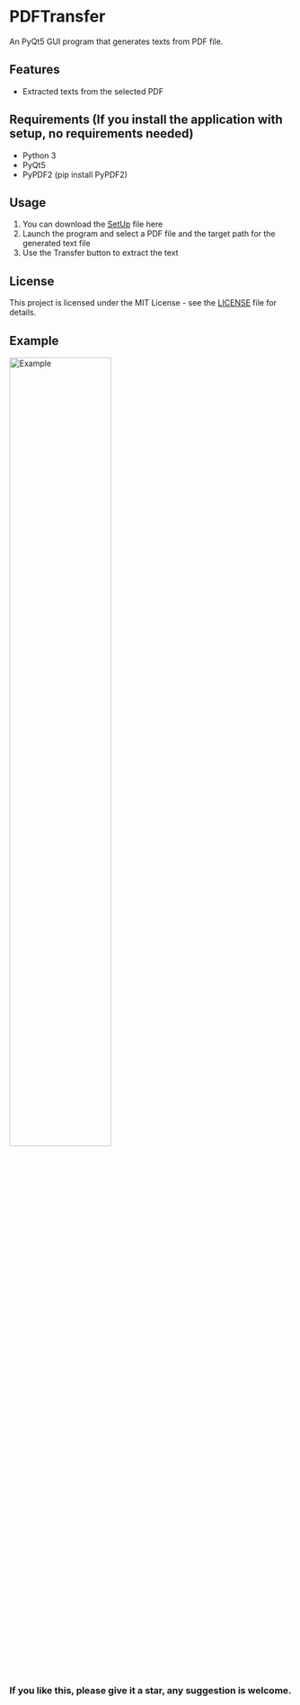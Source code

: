 # PDFTransfer
An PyQt5 GUI program that generates texts from PDF file.

## Features
* Extracted texts from the selected PDF

## Requirements (If you install the application with setup, no requirements needed)
* Python 3
* PyQt5
* PyPDF2 (pip install PyPDF2)

## Usage
1. You can download the [SetUp](https://github.com/OG-Matcha/PDF_to_Text/blob/7cbcce10db0b0e2ff78e2090ebf3c073acf1669f/PDFTransfer_1.5_setup.exe) file here
3. Launch the program and select a PDF file and the target path for the generated text file
5. Use the Transfer button to extract the text
 
## License
This project is licensed under the MIT License - see the [LICENSE](hhttps://github.com/OG-Matcha/PDF_to_Text/blob/7cbcce10db0b0e2ff78e2090ebf3c073acf1669f/LICENSE) file for details.

## Example
<img alt="Example" src="https://github.com/OG-Matcha/PDF_to_Text/blob/f8e769e83e6f5b424e83d56f65fdba7801fb3e77/PDFTransfer/assets/Example.png" style = "width: 60%">

### If you like this, please give it a star, any suggestion is welcome.
